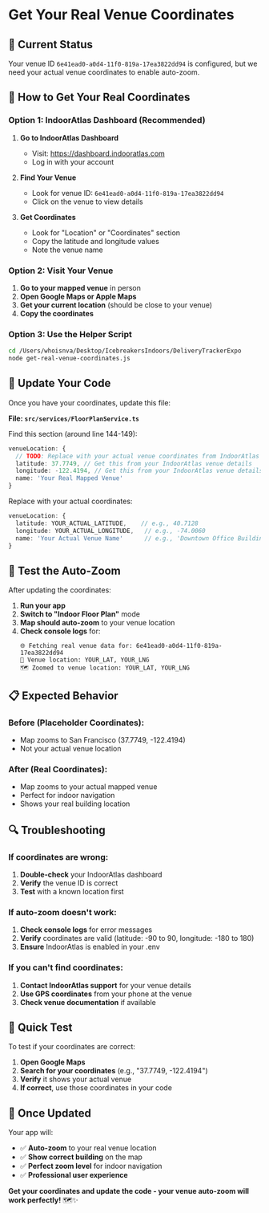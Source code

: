 # Get Your Real Venue Coordinates

## 🎯 **Current Status**
Your venue ID `6e41ead0-a0d4-11f0-819a-17ea3822dd94` is configured, but we need your actual venue coordinates to enable auto-zoom.

## 📍 **How to Get Your Real Coordinates**

### **Option 1: IndoorAtlas Dashboard (Recommended)**

1. **Go to IndoorAtlas Dashboard**
   - Visit: https://dashboard.indooratlas.com
   - Log in with your account

2. **Find Your Venue**
   - Look for venue ID: `6e41ead0-a0d4-11f0-819a-17ea3822dd94`
   - Click on the venue to view details

3. **Get Coordinates**
   - Look for "Location" or "Coordinates" section
   - Copy the latitude and longitude values
   - Note the venue name

### **Option 2: Visit Your Venue**

1. **Go to your mapped venue** in person
2. **Open Google Maps or Apple Maps**
3. **Get your current location** (should be close to your venue)
4. **Copy the coordinates**

### **Option 3: Use the Helper Script**

```bash
cd /Users/whoisnva/Desktop/IcebreakersIndoors/DeliveryTrackerExpo
node get-real-venue-coordinates.js
```

## 🔧 **Update Your Code**

Once you have your coordinates, update this file:

**File: `src/services/FloorPlanService.ts`**

Find this section (around line 144-149):
```typescript
venueLocation: {
  // TODO: Replace with your actual venue coordinates from IndoorAtlas dashboard
  latitude: 37.7749, // Get this from your IndoorAtlas venue details
  longitude: -122.4194, // Get this from your IndoorAtlas venue details
  name: 'Your Real Mapped Venue'
}
```

Replace with your actual coordinates:
```typescript
venueLocation: {
  latitude: YOUR_ACTUAL_LATITUDE,    // e.g., 40.7128
  longitude: YOUR_ACTUAL_LONGITUDE,   // e.g., -74.0060
  name: 'Your Actual Venue Name'      // e.g., 'Downtown Office Building'
}
```

## 🧪 **Test the Auto-Zoom**

After updating the coordinates:

1. **Run your app**
2. **Switch to "Indoor Floor Plan"** mode
3. **Map should auto-zoom** to your venue location
4. **Check console logs** for:
   ```
   🌐 Fetching real venue data for: 6e41ead0-a0d4-11f0-819a-17ea3822dd94
   📍 Venue location: YOUR_LAT, YOUR_LNG
   🗺️ Zoomed to venue location: YOUR_LAT, YOUR_LNG
   ```

## 📋 **Expected Behavior**

### **Before (Placeholder Coordinates):**
- Map zooms to San Francisco (37.7749, -122.4194)
- Not your actual venue location

### **After (Real Coordinates):**
- Map zooms to your actual mapped venue
- Perfect for indoor navigation
- Shows your real building location

## 🔍 **Troubleshooting**

### **If coordinates are wrong:**
1. **Double-check** your IndoorAtlas dashboard
2. **Verify** the venue ID is correct
3. **Test** with a known location first

### **If auto-zoom doesn't work:**
1. **Check console logs** for error messages
2. **Verify** coordinates are valid (latitude: -90 to 90, longitude: -180 to 180)
3. **Ensure** IndoorAtlas is enabled in your .env

### **If you can't find coordinates:**
1. **Contact IndoorAtlas support** for your venue details
2. **Use GPS coordinates** from your phone at the venue
3. **Check venue documentation** if available

## 📱 **Quick Test**

To test if your coordinates are correct:

1. **Open Google Maps**
2. **Search for your coordinates** (e.g., "37.7749, -122.4194")
3. **Verify** it shows your actual venue
4. **If correct**, use those coordinates in your code

## 🎉 **Once Updated**

Your app will:
- ✅ **Auto-zoom** to your real venue location
- ✅ **Show correct building** on the map
- ✅ **Perfect zoom level** for indoor navigation
- ✅ **Professional user experience**

**Get your coordinates and update the code - your venue auto-zoom will work perfectly!** 🗺️✨


